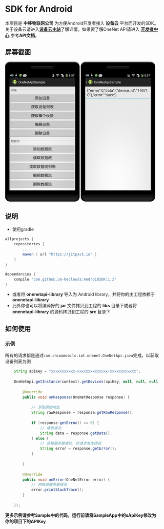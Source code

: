 # SDK for Android #

本项目是 **中移物联网公司** 为方便Android开发者接入 **设备云** 平台而开发的SDK。关于设备云请进入[**设备云主站**](http://open.iot.10086.cn)了解详情。如果要了解OneNet API请进入 [**开发者中心**](http://open.iot.10086.cn/develop) 参考**API文档**。

## 屏幕截图 ##

![screenshot1](screenshot1.png)
![screenshot2](screenshot2.png)

## 说明 ##

- 使用gradle

```groovy
allprojects {
	repositories {
		...
		maven { url "https://jitpack.io" }
	}
}
```
```groovy
dependencies {
    compile 'com.github.cm-heclouds:AndroidSDK:1.2'
}
```

- 或者将 **onenetapi-library** 导入为 Android library，并将你的主工程依赖于 **onenetapi-library**
- 此外你也可以将编译好的 **jar** 文件拷贝到工程的 **libs** 目录下或者将 **onenetapi-library** 的源码拷贝到工程的 **src** 目录下


## 如何使用 ##

### 示例 ###

所有的请求都是通过`com.chinamobile.iot.onenet.OneNetApi.java`完成，以获取设备列表为例

```java
	String apiKey = "xxxxxxxxxxx-xxxxxxxxxxxxxx-xxxxxxxxxxxx";

	OneNetApi.getInstance(context).getDevices(apiKey, null, null, null, null, null, null, new ResponseListener() {

    	@Override
    	public void onResponse(OneNetResponse response) {

        	// 获取原始响应
        	String rawResponse = response.getRawResponse();

        	if (response.getErrno() == 0) {
            	// 请求成功
            	String data = response.getData();
        	} else {
            	// 连接服务器成功，但请求发生错误
            	String error = response.getError();
        	}

    	}

    	@Override
    	public void onError(OneNetError error) {
        	// 网络或服务器错误
        	error.printStackTrace();
    	}

	});
```

**更多示例请参考Sample中的代码，运行前请将SampleApp中的sApiKey修改为你的项目下的APIKey**
